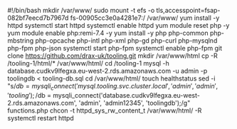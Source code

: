 #!/bin/bash
mkdir /var/www/
sudo mount -t efs -o tls,accesspoint=fsap-082bf7eecd7b7967d fs-00905cc3e0a4281e7:/ /var/www/
yum install -y httpd 
systemctl start httpd
systemctl enable httpd
yum module reset php -y
yum module enable php:remi-7.4 -y
yum install -y php php-common php-mbstring php-opcache php-intl php-xml php-gd php-curl php-mysqlnd php-fpm php-json
systemctl start php-fpm
systemctl enable php-fpm
git clone https://github.com/drax-uk/tooling.git
mkdir /var/www/html
cp -R /tooling-1/html/*  /var/www/html/
cd /tooling-1
mysql -h database.cudkv9lfegxa.eu-west-2.rds.amazonaws.com -u admin -p toolingdb < tooling-db.sql
cd /var/www/html/
touch healthstatus
sed -i "s/$db = mysqli_connect('mysql.tooling.svc.cluster.local', 'admin', 'admin', 'tooling');/$db = mysqli_connect('database.cudkv9lfegxa.eu-west-2.rds.amazonaws.com', 'admin', 'admin12345', 'toolingdb');/g" functions.php
chcon -t httpd_sys_rw_content_t /var/www/html/ -R
systemctl restart httpd
